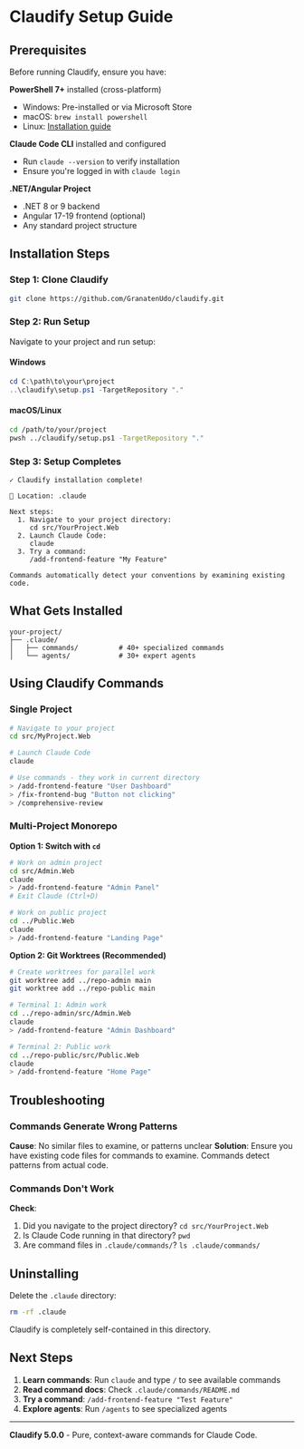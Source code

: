 # Claudify Setup Guide

## Prerequisites

Before running Claudify, ensure you have:

**PowerShell 7+** installed (cross-platform)
- Windows: Pre-installed or via Microsoft Store
- macOS: `brew install powershell`
- Linux: [Installation guide](https://docs.microsoft.com/powershell/scripting/install/installing-powershell)

**Claude Code CLI** installed and configured
- Run `claude --version` to verify installation
- Ensure you're logged in with `claude login`

**.NET/Angular Project**
- .NET 8 or 9 backend
- Angular 17-19 frontend (optional)
- Any standard project structure

## Installation Steps

### Step 1: Clone Claudify

```bash
git clone https://github.com/GranatenUdo/claudify.git
```

### Step 2: Run Setup

Navigate to your project and run setup:

#### Windows
```powershell
cd C:\path\to\your\project
..\claudify\setup.ps1 -TargetRepository "."
```

#### macOS/Linux
```bash
cd /path/to/your/project
pwsh ../claudify/setup.ps1 -TargetRepository "."
```

### Step 3: Setup Completes

```
✓ Claudify installation complete!

📁 Location: .claude

Next steps:
  1. Navigate to your project directory:
     cd src/YourProject.Web
  2. Launch Claude Code:
     claude
  3. Try a command:
     /add-frontend-feature "My Feature"

Commands automatically detect your conventions by examining existing code.
```

## What Gets Installed

```
your-project/
├── .claude/
│   ├── commands/          # 40+ specialized commands
│   └── agents/            # 30+ expert agents
```

## Using Claudify Commands

### Single Project

```bash
# Navigate to your project
cd src/MyProject.Web

# Launch Claude Code
claude

# Use commands - they work in current directory
> /add-frontend-feature "User Dashboard"
> /fix-frontend-bug "Button not clicking"
> /comprehensive-review
```

### Multi-Project Monorepo

**Option 1: Switch with `cd`**
```bash
# Work on admin project
cd src/Admin.Web
claude
> /add-frontend-feature "Admin Panel"
# Exit Claude (Ctrl+D)

# Work on public project
cd ../Public.Web
claude
> /add-frontend-feature "Landing Page"
```

**Option 2: Git Worktrees (Recommended)**
```bash
# Create worktrees for parallel work
git worktree add ../repo-admin main
git worktree add ../repo-public main

# Terminal 1: Admin work
cd ../repo-admin/src/Admin.Web
claude
> /add-frontend-feature "Admin Dashboard"

# Terminal 2: Public work
cd ../repo-public/src/Public.Web
claude
> /add-frontend-feature "Home Page"
```

## Troubleshooting

### Commands Generate Wrong Patterns

**Cause**: No similar files to examine, or patterns unclear
**Solution**: Ensure you have existing code files for commands to examine. Commands detect patterns from actual code.

### Commands Don't Work

**Check**:
1. Did you navigate to the project directory? `cd src/YourProject.Web`
2. Is Claude Code running in that directory? `pwd`
3. Are command files in `.claude/commands/`? `ls .claude/commands/`

## Uninstalling

Delete the `.claude` directory:

```bash
rm -rf .claude
```

Claudify is completely self-contained in this directory.

## Next Steps

1. **Learn commands**: Run `claude` and type `/` to see available commands
2. **Read command docs**: Check `.claude/commands/README.md`
3. **Try a command**: `/add-frontend-feature "Test Feature"`
4. **Explore agents**: Run `/agents` to see specialized agents

---

**Claudify 5.0.0** - Pure, context-aware commands for Claude Code.
